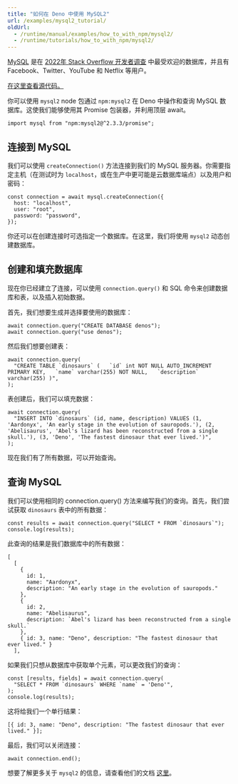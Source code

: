 ```yaml
---
title: "如何在 Deno 中使用 MySQL2"
url: /examples/mysql2_tutorial/
oldUrl:
  - /runtime/manual/examples/how_to_with_npm/mysql2/
  - /runtime/tutorials/how_to_with_npm/mysql2/
---
```


[MySQL](https://www.mysql.com/) 是在
[2022年 Stack Overflow 开发者调查](https://survey.stackoverflow.co/2022/#most-popular-technologies-database)
中最受欢迎的数据库，并且有 Facebook、Twitter、YouTube 和 Netflix 等用户。

[在这里查看源代码。](https://github.com/denoland/examples/tree/main/with-mysql2)

你可以使用 `mysql2` node 包通过 `npm:mysql2` 在 Deno 中操作和查询 MySQL 数据库。这使我们能够使用其 Promise 包装器，并利用顶层 await。

```tsx
import mysql from "npm:mysql2@^2.3.3/promise";
```

## 连接到 MySQL

我们可以使用 `createConnection()` 方法连接到我们的 MySQL 服务器。你需要指定主机（在测试时为 `localhost`，或在生产中更可能是云数据库端点）以及用户和密码：

```tsx
const connection = await mysql.createConnection({
  host: "localhost",
  user: "root",
  password: "password",
});
```

你还可以在创建连接时可选指定一个数据库。在这里，我们将使用 `mysql2` 动态创建数据库。

## 创建和填充数据库

现在你已经建立了连接，可以使用 `connection.query()` 和 SQL 命令来创建数据库和表，以及插入初始数据。

首先，我们想要生成并选择要使用的数据库：

```tsx
await connection.query("CREATE DATABASE denos");
await connection.query("use denos");
```

然后我们想要创建表：

```tsx
await connection.query(
  "CREATE TABLE `dinosaurs` (   `id` int NOT NULL AUTO_INCREMENT PRIMARY KEY,   `name` varchar(255) NOT NULL,   `description` varchar(255) )",
);
```

表创建后，我们可以填充数据：

```tsx
await connection.query(
  "INSERT INTO `dinosaurs` (id, name, description) VALUES (1, 'Aardonyx', 'An early stage in the evolution of sauropods.'), (2, 'Abelisaurus', 'Abel's lizard has been reconstructed from a single skull.'), (3, 'Deno', 'The fastest dinosaur that ever lived.')",
);
```

现在我们有了所有数据，可以开始查询。

## 查询 MySQL

我们可以使用相同的 connection.query() 方法来编写我们的查询。首先，我们尝试获取 `dinosaurs` 表中的所有数据：

```tsx
const results = await connection.query("SELECT * FROM `dinosaurs`");
console.log(results);
```

此查询的结果是我们数据库中的所有数据：

```tsx
[
  [
    {
      id: 1,
      name: "Aardonyx",
      description: "An early stage in the evolution of sauropods."
    },
    {
      id: 2,
      name: "Abelisaurus",
      description: `Abel's lizard has been reconstructed from a single skull.`
    },
    { id: 3, name: "Deno", description: "The fastest dinosaur that ever lived." }
  ],
```

如果我们只想从数据库中获取单个元素，可以更改我们的查询：

```tsx
const [results, fields] = await connection.query(
  "SELECT * FROM `dinosaurs` WHERE `name` = 'Deno'",
);
console.log(results);
```

这将给我们一个单行结果：

```tsx
[{ id: 3, name: "Deno", description: "The fastest dinosaur that ever lived." }];
```

最后，我们可以关闭连接：

```tsx
await connection.end();
```

想要了解更多关于 `mysql2` 的信息，请查看他们的文档 [这里](https://github.com/sidorares/node-mysql2)。